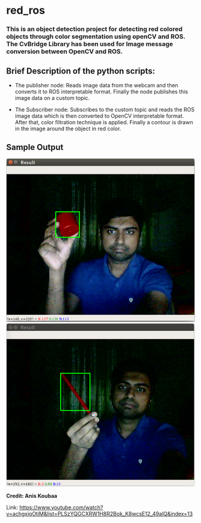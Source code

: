 # red_ros
### This is an object detection project for detecting red colored objects through color segmentation using openCV and ROS. The CvBridge Library has been used for Image message conversion between OpenCV and ROS.

## **Brief Description of the python scripts:**

* The publisher node: Reads image data from the webcam and then converts it to ROS interpretable format. Finally the node publishes this image data on a custom topic.

* The Subscriber node: Subscribes to the custom topic and reads the ROS image data which is then converted to OpenCV interpretable format. After that, color filtration technique is applied. Finally a contour is drawn in the image around the object in red color.

## **Sample Output**
![](result1.png)
![](result2.png)


**Credit: Anis Koubaa**

Link: https://www.youtube.com/watch?v=achgxjqOtiM&list=PLSzYQGCXRW1H8R2Bok_K8wcsE12_49alQ&index=13
